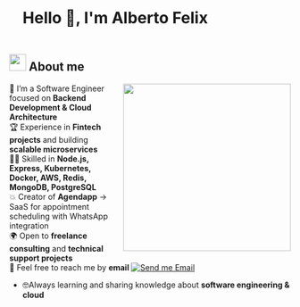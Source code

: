 <!--h1 without bottom border-->

<div id="user-content-toc">
  <ul align="left">
    <summary><h1 style="display: inline-block">Hello 👋, I'm Alberto Felix</h1></summary>
  </ul>
</div>


<!--About Me-->
## <picture><img src = "https://github.com/7oSkaaa/7oSkaaa/blob/main/Images/about_me.gif?raw=true" width = 30px></picture> About me

<picture> <img align="right" src="https://media.giphy.com/media/SWoSkN6DxTszqIKEqv/giphy.gif" width = 300px></picture>

:school: I’m a Software Engineer focused on **Backend Development & Cloud Architecture**  
:trophy: Experience in **Fintech projects** and building **scalable microservices**  
:technologist: Skilled in **Node.js, Express, Kubernetes, Docker, AWS, Redis, MongoDB, PostgreSQL**  
:boom: Creator of **Agendapp** → SaaS for appointment scheduling with WhatsApp integration  
🌍 Open to **freelance consulting** and **technical support projects**  
:email: Feel free to reach me by **email** [![Send me Email](https://img.shields.io/static/v1?label=email&amp;message=AlbertoFelix&amp;color=EA4335&amp;style=flat-square)](mailto:developers364@gmail.com) 
- :nerd_face:Always learning and sharing knowledge about **software engineering & cloud**

